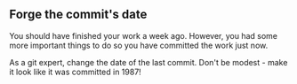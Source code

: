 ## Forge the commit's date

You should have finished your work a week ago. However, you had some more
important things to do so you have committed the work just now.

As a git expert, change the date of the last commit. Don't be modest - make
it look like it was committed in 1987!
